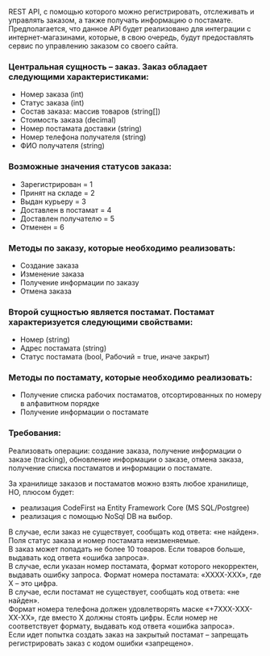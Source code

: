 REST API, с помощью которого можно регистрировать, отслеживать и управлять заказом, а также получать информацию о постамате. Предполагается, что данное API будет реализовано для интеграции с интернет-магазинами, которые, в свою очередь, будут предоставлять сервис по управлению заказом со своего сайта.

### Центральная сущность – заказ. Заказ обладает следующими характеристиками:
- Номер заказа (int)
- Статус заказа (int)
- Состав заказа: массив товаров (string[])
- Стоимость заказа (decimal)
- Номер постамата доставки (string)
- Номер телефона получателя (string)
- ФИО получателя (string)

### Возможные значения статусов заказа:
- Зарегистрирован = 1
- Принят на складе = 2
- Выдан курьеру = 3
- Доставлен в постамат = 4
- Доставлен получателю = 5
- Отменен = 6

### Методы по заказу, которые необходимо реализовать:
- Создание заказа
- Изменение заказа
- Получение информации по заказу
- Отмена заказа

### Второй сущностью является постамат. Постамат характеризуется следующими свойствами:
- Номер (string)
- Адрес постамата (string)
- Статус постамата (bool, Рабочий = true, иначе закрыт)

### Методы по постамату, которые необходимо реализовать:
- Получение списка рабочих постаматов, отсортированных по номеру в алфавитном порядке
- Получение информации о постамате

### Требования:
Реализовать операции: создание заказа, получение информации о заказе (tracking), обновление информации о заказе, отмена заказа, получение списка постаматов и информации о постамате.

За хранилище заказов и постаматов можно взять любое хранилище, НО, плюсом будет: 
- реализация CodeFirst на Entity Framework Core (MS SQL/Postgree)
- реализация с помощью NoSql DB на выбор.

В случае, если заказ не существует, сообщать код ответа: «не найден».\
Поля статус заказа и номер постамата неизменяемые.\
В заказ может попадать не более 10 товаров. Если товаров больше, выдавать код ответа «ошибка запроса».\
В случае, если указан номер постамата, формат которого некорректен, выдавать ошибку запроса. Формат номера постамата: «XXXX-XXX», где X – это цифра.\
В случае, если постамат не существует, сообщать код ответа: «не найден».\
Формат номера телефона должен удовлетворять маске «+7XXX-XXX-XX-XX», где вместо X должны стоять цифры. Если номер не соответствует формату, выдавать код ответа «ошибка запроса».\
Если идет попытка создать заказ на закрытый постамат – запрещать регистрировать заказ с кодом ошибки «запрещено».
